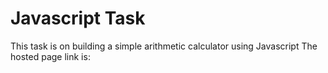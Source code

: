 # Javascript Task

This task is on building a simple arithmetic calculator using Javascript
The hosted page link is:
